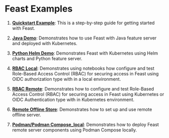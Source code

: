# Feast Examples

1. **[Quickstart Example](https://github.com/feast-dev/feast/tree/master/examples/quickstart)**: This is a step-by-step guide for getting started with Feast.

2. **[Java Demo](https://github.com/feast-dev/feast/tree/master/examples/java-demo)**: Demonstrates how to use Feast with Java feature server and deployed with Kubernetes.

3. **[Python Helm Demo](https://github.com/feast-dev/feast/tree/master/examples/python-helm-demo)**: Demonstrates Feast with Kubernetes using Helm charts and Python feature server.

4. **[RBAC Local](https://github.com/feast-dev/feast/tree/master/examples/rbac-local)**: Demonstrates using notebooks how configure and test Role-Based Access Control (RBAC) for securing access in Feast using OIDC authorization type with in a local environment.

5. **[RBAC Remote](https://github.com/feast-dev/feast/tree/master/examples/rbac-local)**: Demonstrates how to configure and test Role-Based Access Control (RBAC) for securing access in Feast using Kubernetes or OIDC Authentication type with in Kubernetes environment.

6. **[Remote Offline Store](https://github.com/feast-dev/feast/tree/master/examples/remote-offline-store)**: Demonstrates how to set up and use remote offline server.

7. **[Podman/Podman Compose_local](https://github.com/feast-dev/feast/tree/master/examples/podman_local)**: Demonstrates how to deploy Feast remote server components using Podman Compose locally.

